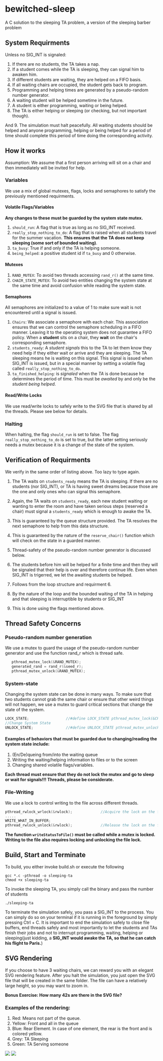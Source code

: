 # bewitched-sleep
A C solution to the sleeping TA problem, a version of the sleeping barber problem

## System Requirments

Unless no SIG_INT is signaled:

1. If there are no students, the TA takes a nap.
2. If a student comes while the TA is sleeping, they can signal him to awaken him.
3. If different students are waiting, they are helped on a FIFO basis.
4. If all waiting chairs are occupied, the student gets back to program.
5. Programming and helping times are generated by a pseudo-random number generator.
6. A waiting student will be helped sometime in the future.
7. A student is either programming, waiting or being helped.
8. The TA is either helping or sleeping (or checking, but not important though).

And
9. The simulation must halt peacefully. All waiting students should be helped and anyone programming, helping or being helped for a period of time should complete this period of time doing the corresponding activity.

## How it works

Assumption: We assume that a first person arriving will sit on a chair and then immediately will be invited for help.

### Variables

We use a mix of global mutexes, flags, locks and semaphores to satisfy the previously mentioned requirments.

#### Volatile Flags/Variables

**Any changes to these must be guarded by the system state mutex.**

1. ```should_run```: A flag that is true as long as no SIG_INT received.
2. ```really_stop_nothing_to_do```: A flag that is raised when all students travel for the summer vacation. **This ensures that the TA does not keep sleeping (some sort of bounded waiting)**.
3. ```ta_busy```: True if and only if the TA is helping someone.
4. ```being_helped```: a positive student id if ```ta_busy``` and 0 otherwise.

#### Mutexes

1. ```RAND_MUTEX```: To avoid two threads accessing ```rand_r()``` at the same time.
2. ```CHAIR_STATE_MUTEX```: To avoid two entities changing the system state at the same time and avoid confusion while reading the system state.

#### Semaphores

All semaphores are initialized to a value of 1 to make sure wait is not encountered until a signal is issued.

1. ```Chairs```: We associate a semaphore with each chair. This association ensures that we can control the semaphore scheduling in a FIFO manner. Leaving it to the operating system does not guarantee a FIFO policy. When a **student** sits on a chair, they **wait** on the chair's corresponding semaphore. 
2. ```students_ready```: A *student* *signals* this to the TA to let them know they need help if they either wait or arrive and they are sleeping. The TA sleeping means he is waiting on this signal. This signal is issued when SIG_INT is issued, but in a special manner by setting a volatile flag called ```really_stop_nothing_to_do```.
3. ```ta_finished_helping```: is *signaled* when the *TA* is done because he determines the period of time. This must be *awaited* by and only be the *student being helped*.

#### Read/Write Locks
We use read/write locks to safely write to the SVG file that is shared by all the threads. Please see below for details.

### Halting

When halting, the flag ```should_run``` is set to false. The flag ```really_stop_nothing_to_do``` is set to true, but the latter setting seriously needs a mutex because it is a change of the state of the system.

## Verification of Requirments

We verify in the same order of listing above. Too lazy to type again.

1. The TA waits on ```students_ready``` means the TA is sleeping. If there are no students (nor SIG_INT), or TA is having sweet dreams because those are the one and only ones who can signal this semaphore.
2. Again, the TA waits on ```students_ready```, each new student waiting or wanting to enter the room and have taken serious steps (reserved a chair) must signal a ```students_ready``` which is enough to awake the TA.
3. This is guaranteed by the queue structure provided. The TA resolves the next semaphore to help from this data structure.
4. This is guaranteed by the nature of the ```reserve_chair()``` function which will check on the state in a guarded manner.
5. Thread-safety of the pseudo-random number generator is discussed below.
6. The students before him will be helped for a finite time and then they will be signaled that their help is over and therefore continue life. Even when SIG_INT is trigerred, we let the awaiting students be helped.
7. Follows from the loop structure and requirment 6.
8. By the nature of the loop and the bounded waiting of the TA in helping and that sleeping is interruptible by students or SIG_INT

9. This is done using the flags mentioned above.
## Thread Safety Concerns

### Pseudo-random number generation
We use a mutex to guard the usage of the pseudo-random number generator and use the function rand_r which is thread safe.
```C
   pthread_mutex_lock(&RAND_MUTEX);
   generated_rand = rand_r(&seed_r);
   pthread_mutex_unlock(&RAND_MUTEX);
```

### System-state
Changing the system state can be done in many ways. To make sure that two students cannot grab the same chair or ensure that other weird things will not happen, we use a mutex to guard critical sections that change the state of the system.
```C
LOCK_STATE; 				//#define LOCK_STATE pthread_mutex_lock(&CHAIR_STATE_MUTEX)
//Change System State
UNLOCK_STATE;				//#define UNLOCK_STATE pthread_mutex_unlock(&CHAIR_STATE_MUTEX)
```
#### Examples of behaviors that must be guarded due to changing/reading the system state include:
1. (En/De)queing from/into the waiting queue
2. Writing the waiting/helping information to files or to the screen
3. Changing shared volatile flags/variables.

**Each thread must ensure that they do not lock the mutex and go to sleep or wait for signals!!! Threads, please be considerate.**


### File-Writing
We use a lock to control writing to the file across different threads.

```C
pthread_rwlock_wrlock(&rwlock);				//Acquire the lock on the file
.....
WRITE_WHAT_IN_BUFFER;
pthread_rwlock_unlock(&rwlock);				//Release the lock on the file
```
**The function ```writeStatusToFile()``` must be called while a mutex is locked. Writing to the file also requires locking and unlocking the file lock.**

## Build, Start and Terminate

To build, you either invoke build.sh or execute the following
```
gcc *.c -pthread -o sleeping-ta
chmod +x sleeping-ta
```
To invoke the sleeping TA, you simply call the binary and pass the number of students
```
./sleeping-ta
```
To terminate the simulation safely, you pass a SIG_INT to the process. You can simply do so on your terminal if it is running in the foreground by simply pressing Ctrl + C.
It is important to end the simulation safely to close file buffers, end threads safely and most importantly to let the students and TAs finish their jobs and not to interrupt programming, waiting, helping or sleeping(just kidding, a **SIG_INT would awake the TA, so that he can catch his flight to Paris.**)

## SVG Rendering
If you choose to have 3 waiting chairs, we can reward you with an elegant SVG rendering feature. After you halt the simulation, you just open the SVG file that will be created in the same folder. The file can have a relatively large height, so you may want to zoom in.

**Bonus Exercise: How many 42s are there in the SVG file?**

### Examples of the rendering:

1. Red: Means not part of the queue.
2. Yellow: Front and all in the queue
3. Blue: Rear Element. In case of one element, the rear is the front and is colored yellow.
4. Grey: TA Sleeping
5. Green: TA Serving someone

<img src="https://raw.githubusercontent.com/decltypeme/bewitched-sleep/master/examples/1.svg">


<img src="https://raw.githubusercontent.com/decltypeme/bewitched-sleep/master/examples/2.svg">
